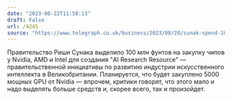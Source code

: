 ```yaml
---
date: "2023-08-22T11:58:13"
draft: False
url: /4245
source: "https://www.telegraph.co.uk/business/2023/08/20/sunak-spend-100m-taxpayer-cash-ai-chips-global-race/"
---
```


Правительство Риши Сунака выделило 100 млн фунтов на закупку чипов у Nvidia, AMD и Intel для создания "AI Research Resource" — правительственной инициативы по развитию индустрии искусственного интеллекта в Великобритании. Планируется, что будет закуплено 5000 мощных GPU от Nvidia — впрочем, критики говорят, что этого мало и надо выделять больше средств и, скорее всего, так и произойдет.
